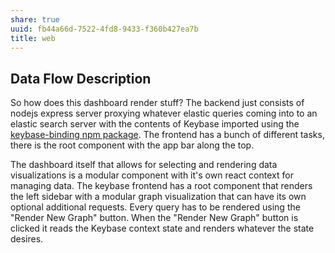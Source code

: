 ```yaml
---
share: true
uuid: fb44a66d-7522-4fd8-9433-f360b427ea7b
title: web
---
```

## Data Flow Description

So how does this dashboard render stuff? The backend just consists of nodejs express server proxying whatever elastic queries coming into to an elastic search server with the contents of Keybase imported using the [keybase-binding npm package](https://www.npmjs.com/package/keybase-binding). The frontend has a bunch of different tasks, there is the root component with the app bar along the top. 

The dashboard itself that allows for selecting and rendering data visualizations is a modular component with it's own react context for managing data. The keybase frontend has a root component that renders the left sidebar with a modular graph visualization that can have its own optional additional requests. Every query has to be rendered using the "Render New Graph" button. When the "Render New Graph" button is clicked it reads the Keybase context state and renders whatever the state desires.